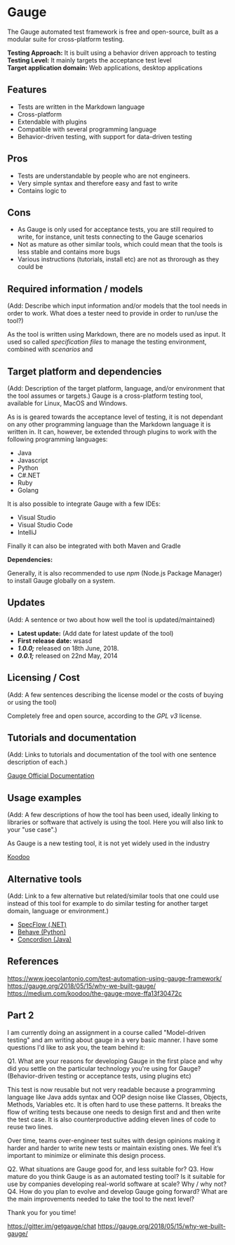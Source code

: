# Gauge
The Gauge automated test framework is free and open-source, built as a modular suite for cross-platform testing.  

**Testing Approach:** It is built using a behavior driven approach to testing  
**Testing Level:** It mainly targets the acceptance test level  
**Target application domain:** Web applications, desktop applications  

## Features
- Tests are written in the Markdown language
- Cross-platform
- Extendable with plugins
- Compatible with several programming language
- Behavior-driven testing, with support for data-driven testing

## Pros
- Tests are understandable by people who are not engineers.
- Very simple syntax and therefore easy and fast to write
- Contains logic to 

## Cons

- As Gauge is only used for acceptance tests, you are still required to write, for instance, unit tests connecting to the Gauge scenarios
- Not as mature as other similar tools, which could mean that the tools is less stable and contains more bugs
- Various instructions (tutorials, install etc) are not as throrough as they could be

## Required information / models
(Add: Describe which input information and/or models that the tool needs in order to work. What does a tester need to provide in order to run/use the tool?)

As the tool is written using Markdown, there are no models used as input. It used so called _specification files_ to manage the testing environment, combined with _scenarios_ and

## Target platform and dependencies
(Add: Description of the target platform, language, and/or environment that the tool assumes or targets.)
Gauge is a cross-platform testing tool, available for Linux, MacOS and Windows.

As is is geared towards the acceptance level of testing, it is not dependant on any other programming language than the Markdown language it is written in. It can, however, be extended through plugins to work with the following programming languages:
- Java
- Javascript
- Python
- C#\.NET
- Ruby
- Golang

It is also possible to integrate Gauge with a few IDEs:
- Visual Studio
- Visual Studio Code
- IntelliJ

Finally it can also be integrated with both Maven and Gradle

**Dependencies:**

Generally, it is also recommended to use _npm_ (Node.js Package Manager) to install Gauge globally on a system.

## Updates
(Add: A sentence or two about how well the tool is updated/maintained)

- **Latest update:** (Add date for latest update of the tool)
- **First release date:** wsasd
- **_1.0.0;_** released on 18th June, 2018.
- **_0.0.1;_** released on 22nd May, 2014

## Licensing / Cost
(Add: A few sentences describing the license model or the costs of buying or using the tool)

Completely free and open source, according to the _GPL v3_ license.

## Tutorials and documentation
(Add: Links to tutorials and documentation of the tool with one sentence description of each.)

[Gauge Official Documentation][gaugedocs]

## Usage examples
(Add: A few descriptions of how the tool has been used, ideally linking to libraries or software that actively is using the tool. Here you will also link to your "use case".)

As Gauge is a new testing tool, it is not yet widely used in the industry

[Koodoo][koodoo]

## Alternative tools
(Add: Link to a few alternative but related/similar tools that one could use instead of this tool for example to do similar testing for another target domain, language or environment.)

- [SpecFlow (.NET)][spec]
- [Behave (Python)][behave]
- [Concordion (Java)][condord]

## References

https://www.joecolantonio.com/test-automation-using-gauge-framework/  
https://gauge.org/2018/05/15/why-we-built-gauge/  
https://medium.com/koodoo/the-gauge-move-ffa13f30472c  

[gaugedocs]: https://docs.gauge.org/latest/index.html
[koodoo]: https://koodoo.io/
[spec]: https://github.com/techtalk/SpecFlow
[behave]: https://github.com/behave/behave/
[condord]: https://github.com/concordion/concordion

## Part 2

I am currently doing an assignment in a course called "Model-driven testing" and am writing about gauge in a very basic manner. I have some questions I'd like to ask you, the team behind it:

Q1. What are your reasons for developing Gauge in the first place and why did you settle on the particular technology you're using for Gauge? (Behavior-driven testing or acceptance tests, using plugins etc)

This test is now reusable but not very readable because a programming language like Java adds syntax and OOP design noise like Classes, Objects, Methods, Variables etc.
It is often hard to use these patterns. It breaks the flow of writing tests because one needs to design first and and then write the test case.
It is also counterproductive adding eleven lines of code to reuse two lines.

Over time, teams over-engineer test suites with design opinions making it harder and harder to write new tests or maintain existing ones.
We feel it’s important to minimize or eliminate this design process.


Q2. What situations are Gauge good for, and less suitable for?
Q3. How mature do you think Gauge is as an automated testing tool? Is it suitable for use by companies developing real-world software at scale? Why / why not?
Q4. How do you plan to evolve and develop Gauge going forward? What are the main improvements needed to take the tool to the next level?

Thank you for you time!


https://gitter.im/getgauge/chat
https://gauge.org/2018/05/15/why-we-built-gauge/
